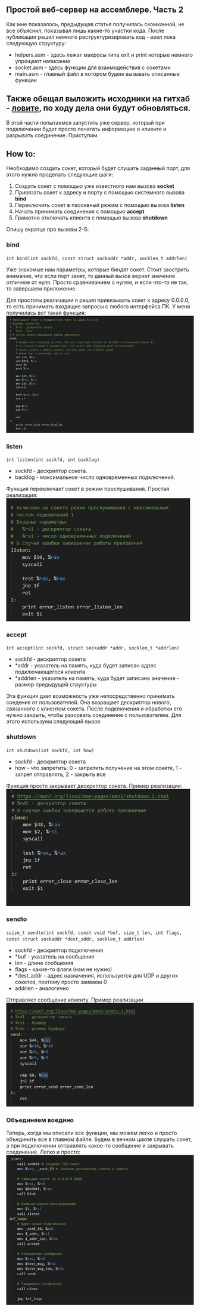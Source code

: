 ## Простой веб-сервер на ассемблере. Часть 2

Как мне показалось, предыдущая статья получилась скомканной, не все объяснил, показывал лишь какие-то участки кода.
После публикации решил немного реструктуризировать код - ввел пока следующую структуру:
* helpers.asm - здесь лежат макросы типа exit и print которые немного упрощают написание
* socket.asm - здесь функции для взаимодействия с сокетами
* main.asm - главный файл в котором будем вызывать описанные функции

Также обещал выложить исходники на гитхаб - [ловите](https://github.com/hariton27sy/asm_server), по ходу дела они будут обновляться.
---
В этой части попытаемся запустить уже сервер, который при подключении будет просто печатать информацию о клиенте и разрывать соединение.
Приступим.

## How to:
Необходимо создать сокет, который будет слушать заданный порт, для этого нужно проделать следующие шаги:
1. Создать сокет с помощью уже известного нам вызова __socket__
2. Привязать сокет к адресу и порту с помощью системного вызова __bind__
3. Переключить сокет в пассивный режим с помощью вызова __listen__
4. Начать принимать соединения с помощью __accept__
5. Грамотно отключать клиента с помощью вызова __shutdown__

Опишу вкратце про вызовы 2-5:
### __bind__
`int bind(int sockfd, const struct sockaddr *addr, socklen_t addrlen)`

Уже знакомые нам параметры, которые биндят сокет. Стоит заострить внимание, что если порт занят,
то данный вызов вернет значение отличное от нуля. Просто сравниванием с нулем, и если что-то не так,
то завершаем приложение. 

Для простоты реализации я решил привязывать сокет к адресу 0.0.0.0,
то есть принимать входящие запросы с любого интерфейса ПК. У меня получилась вот такая функция:
![bind](bind.png)

### __listen__
`int listen(int sockfd, int backlog)`

* sockfd - дескриптор сокета.
* backlog - максимальное число одновременных подключений.

Функция переключает сокет в режим прослушивания. Простая реализация:
![listen](listen.png)

### __accept__
`int accept(int sockfd, struct sockaddr *addr, socklen_t *addrlen)`

* sockfd - дескриптор сокета
* *addr - указатель на память, куда будет записан адрес подключающегося клиента
* *addrlen - указатель на память, куда будет записано значение - размер предыдущей структуры

Эта функция дает возможность уже непосредственно принимать соедения от пользователей. Она возращает
дескриптор нового, связанного с клиентом сокета. После подключения и обработки его нужно закрыть,
чтобы разорвать соединение с пользователем. Для этого используем следующий вызов

### __shutdown__
`int shutdown(int sockfd, int how)`

* sockfd - дескриптор сокета
* how - что запретить: 0 - запретить получение на этом сокете, 1 - запрет отправлять, 2 - закрыть все

Функция просто закрывает дескриптор сокета. Пример реализации:
![close](close.png)

### __sendto__
`ssize_t sendto(int sockfd, const void *buf, size_t len, int flags, const struct sockaddr *dest_addr, socklen_t addrlen)`

* sockfd - дескриптор подключения
* *buf - указатель на сообщение
* len - длина сообщения
* flags - какие-то флаги (нам не нужно)
* *dest_addr - адрес назначения, используется для UDP и других сокетов, поэтому просто заиваем 0
* addrlen - аналогично

Отправляет сообщение клиенту. Пример реализации
![send](send.png)

### Объединяем воедино
Теперь, когда мы описали все функции, мы можем легко и просто объединить все в главном файле.
Будем в вечном цикле слушать сокет, а при подключении отправлять какое-то сообщение и закрывать
соединение. Легко и просто:
![main](main.png)